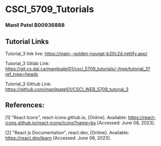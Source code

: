# CSCI_5709_Tutorials


### Manil Patel B00936888


## Tutorial Links


Tutorial_3 link live: https://main--golden-nougat-b20c2d.netlify.app/


Tutorial_3 Gitlab Link: https://git.cs.dal.ca/manilpatel01/csci_5709_tutorials/-/tree/tutorial_3?ref_type=heads


Tutorial_3 Github Link: https://github.com/manilpatel01/CSCI_WEB_5709_tutorial_3


## References:


[1] "React Icons", react-icons.github.io, [Online]. Available: https://react-icons.github.io/react-icons/icons?name=bs [Accessed: June 08, 2023].

[2] "React js Documentation", react.dev, [Online]. Available: https://react.dev/learn [Accessed: June 08, 2023].